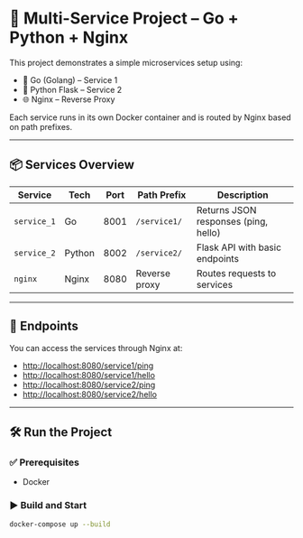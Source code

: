 # 🚀 Multi-Service Project – Go + Python + Nginx

This project demonstrates a simple microservices setup using:

- 🐹 Go (Golang) – Service 1
- 🐍 Python Flask – Service 2
- 🌐 Nginx – Reverse Proxy

Each service runs in its own Docker container and is routed by Nginx based on path prefixes.

---

## 📦 Services Overview

| Service     | Tech     | Port  | Path Prefix   | Description                      |
|-------------|----------|-------|----------------|----------------------------------|
| `service_1` | Go       | 8001  | `/service1/`   | Returns JSON responses (ping, hello) |
| `service_2` | Python   | 8002  | `/service2/`   | Flask API with basic endpoints   |
| `nginx`     | Nginx    | 8080  | Reverse proxy | Routes requests to services      |

---

## 🔧 Endpoints

You can access the services through Nginx at:

- [http://localhost:8080/service1/ping](http://localhost:8080/service1/ping)
- [http://localhost:8080/service1/hello](http://localhost:8080/service1/hello)
- [http://localhost:8080/service2/ping](http://localhost:8080/service2/ping)
- [http://localhost:8080/service2/hello](http://localhost:8080/service2/hello)

---

## 🛠️ Run the Project

### ✅ Prerequisites

- Docker

### ▶️ Build and Start

```bash
docker-compose up --build



